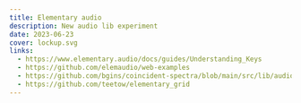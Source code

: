 ```yaml
---
title: Elementary audio
description: New audio lib experiment
date: 2023-06-23
cover: lockup.svg
links:
  - https://www.elementary.audio/docs/guides/Understanding_Keys
  - https://github.com/elemaudio/web-examples
  - https://github.com/bgins/coincident-spectra/blob/main/src/lib/audio/audio.ts
  - https://github.com/teetow/elementary_grid
---
```


<script setup>
import ElemAudio from './ElemAudio.vue'
</script>

<ElemAudio />
